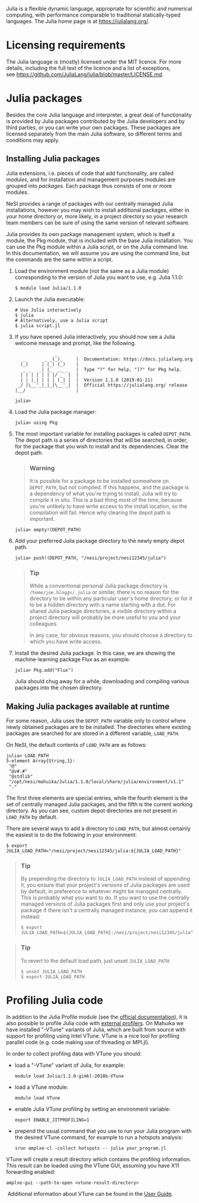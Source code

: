 Julia is a flexible dynamic language, appropriate for scientific and
numerical computing, with performance comparable to traditional
statically-typed languages. The Julia home page is
at <https://julialang.org/>.

# Licensing requirements

The Julia language is (mostly) licensed under the MIT licence. For more
details, including the full text of the licence and a list of
exceptions,
see <https://github.com/JuliaLang/julia/blob/master/LICENSE.md>.

# Julia packages

Besides the core Julia language and interpreter, a great deal of
functionality is provided by Julia packages contributed by the Julia
developers and by third parties, or you can write your own packages.
These packages are licensed separately from the main Julia software, so
different terms and conditions may apply.

## Installing Julia packages

Julia extensions, i.e. pieces of code that add functionality, are called
*modules*, and for installation and management purposes modules are
grouped into *packages*. Each package thus consists of one or more
modules.

NeSI provides a range of packages with our centrally managed Julia
installations, however you may wish to install additional packages,
either in your home directory or, more likely, in a project directory so
your research team members can be sure of using the same version of
relevant software.

Julia provides its own package management system, which is itself a
module, the Pkg module, that is included with the base Julia
installation. You can use the Pkg module within a Julia script, or on
the Julia command line. In this documentation, we will assume you are
using the command line, but the commands are the same within a script.

1.  Load the environment module (not the same as a Julia module)
    corresponding to the version of Julia you want to use, e.g. Julia
    1.1.0:

        $ module load Julia/1.1.0

2.  Launch the Julia executable:

        # Use Julia interactively
        $ julia
        # Alternatively, use a Julia script
        $ julia script.jl

3.  If you have opened Julia interactively, you should now see a Julia
    welcome message and prompt, like the following.

                       _
           _       _ _(_)_     |  Documentation: https://docs.julialang.org
          (_)     | (_) (_)    |
           _ _   _| |_  __ _   |  Type "?" for help, "]?" for Pkg help.
          | | | | | | |/ _` |  |
          | | |_| | | | (_| |  |  Version 1.1.0 (2019-01-21)
         _/ |\__'_|_|_|\__'_|  |  Official https://julialang.org/ release
        |__/                   |

        julia>

4.  Load the Julia package manager:

        julia> using Pkg

5.  The most important variable for installing packages is called
    `DEPOT_PATH`. The depot path is a series of directories that will be
    searched, in order, for the package that you wish to install and its
    dependencies. Clear the depot path.

    > ### Warning
    >
    > It is possible for a package to be installed somewhere on
    > `DEPOT_PATH`, but not compiled. If this happens, and the package
    > is a dependency of what you're trying to install, Julia will try
    > to compile it in situ. This is a bad thing most of the time,
    > because you're unlikely to have write access to the install
    > location, so the compilation will fail. Hence why clearing the
    > depot path is important.

        julia> empty!(DEPOT_PATH)

6.  Add your preferred Julia package directory to the newly empty depot
    path.

        julia> push!(DEPOT_PATH, "/nesi/project/nesi12345/julia")

    > ### Tip
    >
    > While a conventional personal Julia package directory is
    > `/home/joe.bloggs/.julia` or similar, there is no reason for the
    > directory to be within any particular user's home directory, or
    > for it to be a hidden directory with a name starting with a dot.
    > For shared Julia package directories, a visible directory within a
    > project directory will probably be more useful to you and your
    > colleagues.
    >
    > In any case, for obvious reasons, you should choose a directory to
    > which you have write access.

7.  Install the desired Julia package. In this case, we are showing the
    machine-learning package Flux as an example.

        julia> Pkg.add("Flux")

    Julia should chug away for a while, downloading and compiling
    various packages into the chosen directory.

## Making Julia packages available at runtime

For some reason, Julia uses the `DEPOT_PATH` variable only to control
where newly obtained packages are to be installed. The directories where
existing packages are searched for are stored in a different variable,
`LOAD_PATH`.

On NeSI, the default contents of `LOAD_PATH` are as follows:

    julia> LOAD_PATH
    5-element Array{String,1}:
     "@"
     "@v#.#"
     "@stdlib"
     "/opt/nesi/mahuika/Julia/1.1.0/local/share/julia/environment/v1.1"
     "."

The first three elements are special entries, while the fourth element
is the set of centrally managed Julia packages, and the fifth is the
current working directory. As you can see, custom depot directories are
not present in `LOAD_PATH` by default.

There are several ways to add a directory to `LOAD_PATH`, but almost
certainly the easiest is to do the following in your environment:

    $ export JULIA_LOAD_PATH="/nesi/project/nesi12345/julia:${JULIA_LOAD_PATH}"

> ### Tip
>
> By prepending the directory to `JULIA_LOAD_PATH` instead of appending
> it, you ensure that your project's versions of Julia packages are used
> by default, in preference to whatever might be managed centrally. This
> is probably what you want to do. If you want to use the centrally
> managed versions of Julia packages first and only use your project's
> package if there isn't a centrally managed instance, you can append it
> instead:
>
>     $ export JULIA_LOAD_PATH=${JULIA_LOAD_PATH}:/nesi/project/nesi12345/julia"

> ### Tip
>
> To revert to the default load path, just unset `JULIA_LOAD_PATH`:
>
>     $ unset JULIA_LOAD_PATH
>     $ export JULIA_LOAD_PATH

# Profiling Julia code

In addition to the Julia Profile module (see the [official
documentation](https://docs.julialang.org/en/v1/manual/profile/)), it is
also possible to profile Julia code with [external
profilers](https://docs.julialang.org/en/v1/manual/profile/#External-Profiling-1).
On Mahuika we have installed "-VTune" variants of Julia, which are built
from source with support for profiling using Intel VTune. VTune is a
nice tool for profiling parallel code (e.g. code making use of threading
or MPI.jl).

In order to collect profiling data with VTune you should:

-   load a "-VTune" variant of Julia, for example:

        module load Julia/1.2.0-gimkl-2018b-VTune

-   load a VTune module:

        module load VTune

-   enable Julia VTune profiling by setting an environment variable:

        export ENABLE_JITPROFILING=1

-   prepend the usual command that you use to run your Julia program
    with the desired VTune command, for example to run a hotspots
    analysis:

        srun amplxe-cl -collect hotspots -- julia your_program.jl

VTune will create a result directory which contains the profiling
information. This result can be loaded using the VTune GUI, assuming you
have X11 forwarding enabled:

    amplxe-gui --path-to-open <vtune-result-directory>

 Additional information about VTune can be found in the [User
Guide](https://software.intel.com/en-us/vtune-amplifier-help).
